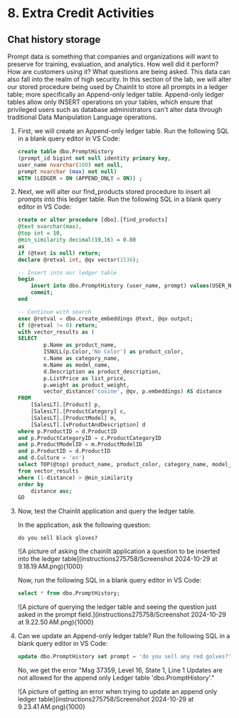 # 8. Extra Credit Activities

## Chat history storage

Prompt data is something that companies and organizations will want to preserve for training, evaluation, and analytics. How well did it perform? How are customers using it? What questions are being asked. This data can also fall into the realm of high security. In this section of the lab, we will alter our stored procedure being used by Chainlit to store all prompts in a ledger table; more specifically an Append-only ledger table. Append-only ledger tables allow only INSERT operations on your tables, which ensure that privileged users such as database administrators can't alter data through traditional Data Manipulation Language operations.

1. First, we will create an Append-only ledger table. Run the following SQL in a blank query editor in VS Code:

    ```SQL
    create table dbo.PromptHistory
    (prompt_id bigint not null identity primary key,
    user_name nvarchar(100) not null,
    prompt nvarchar (max) not null)
    WITH (LEDGER = ON (APPEND_ONLY = ON)) ;
    ```


1. Next, we will alter our find_products stored procedure to insert all prompts into this ledger table. Run the following SQL in a blank query editor in VS Code:

    ```SQL
    create or alter procedure [dbo].[find_products]
    @text nvarchar(max),
    @top int = 10,
    @min_similarity decimal(19,16) = 0.80
    as
    if (@text is null) return;
    declare @retval int, @qv vector(1536);

    -- Insert into our ledger table
    begin
        insert into dbo.PromptHistory (user_name, prompt) values(USER_NAME(), @text);
        commit;
    end

    -- Continue with search
    exec @retval = dbo.create_embeddings @text, @qv output;
    if (@retval != 0) return;
    with vector_results as (
    SELECT 
            p.Name as product_name,
            ISNULL(p.Color,'No Color') as product_color,
            c.Name as category_name,
            m.Name as model_name,
            d.Description as product_description,
            p.ListPrice as list_price,
            p.weight as product_weight,
            vector_distance('cosine', @qv, p.embeddings) AS distance
    FROM
        [SalesLT].[Product] p,
        [SalesLT].[ProductCategory] c,
        [SalesLT].[ProductModel] m,
        [SalesLT].[vProductAndDescription] d
    where p.ProductID = d.ProductID
    and p.ProductCategoryID = c.ProductCategoryID
    and p.ProductModelID = m.ProductModelID
    and p.ProductID = d.ProductID
    and d.Culture = 'en')
    select TOP(@top) product_name, product_color, category_name, model_name, product_description, list_price, product_weight, distance
    from vector_results
    where (1-distance) > @min_similarity
    order by    
        distance asc;
    GO
    ```

1. Now, test the Chainlit application and query the ledger table. 

    In the application, ask the following question:

    ```TEXT
    do you sell black gloves?
    ```

    ![A picture of asking the chainlit application a question to be inserted into the ledger table](instructions275758/Screenshot 2024-10-29 at 9.18.19 AM.png){1000}

    Now, run the following SQL in a blank query editor in VS Code:

    ```SQL
    select * from dbo.PromptHistory;
    ```

    ![A picture of querying the ledger table and seeing the question just asked in the prompt field.](instructions275758/Screenshot 2024-10-29 at 9.22.50 AM.png){1000}

1. Can we update an Append-only ledger table? Run the following SQL in a blank query editor in VS Code:

    ```SQL
    update dbo.PromptHistory set prompt = 'do you sell any red golves?' where prompt_id = 1;
    ```

    No, we get the error "Msg 37359, Level 16, State 1, Line 1 Updates are not allowed for the append only Ledger table 'dbo.PromptHistory'."

    ![A picture of getting an error when trying to update an append only ledger table](instructions275758/Screenshot 2024-10-29 at 9.23.41 AM.png){1000}